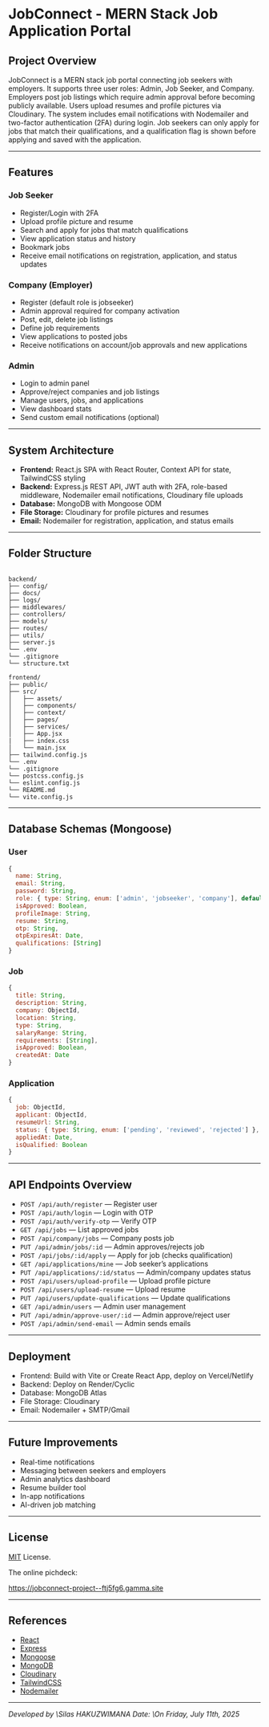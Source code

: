 # JobConnect - MERN Stack Job Application Portal

## Project Overview

JobConnect is a MERN stack job portal connecting job seekers with employers. It supports three user roles: Admin, Job Seeker, and Company. Employers post job listings which require admin approval before becoming publicly available. Users upload resumes and profile pictures via Cloudinary. The system includes email notifications with Nodemailer and two-factor authentication (2FA) during login. Job seekers can only apply for jobs that match their qualifications, and a qualification flag is shown before applying and saved with the application.

---

## Features

### Job Seeker

- Register/Login with 2FA
- Upload profile picture and resume
- Search and apply for jobs that match qualifications
- View application status and history
- Bookmark jobs
- Receive email notifications on registration, application, and status updates

### Company (Employer)

- Register (default role is jobseeker)
- Admin approval required for company activation
- Post, edit, delete job listings
- Define job requirements
- View applications to posted jobs
- Receive notifications on account/job approvals and new applications

### Admin

- Login to admin panel
- Approve/reject companies and job listings
- Manage users, jobs, and applications
- View dashboard stats
- Send custom email notifications (optional)

---

## System Architecture

- **Frontend:** React.js SPA with React Router, Context API for state, TailwindCSS styling
- **Backend:** Express.js REST API, JWT auth with 2FA, role-based middleware, Nodemailer email notifications, Cloudinary file uploads
- **Database:** MongoDB with Mongoose ODM
- **File Storage:** Cloudinary for profile pictures and resumes
- **Email:** Nodemailer for registration, application, and status emails

---

## Folder Structure

```

backend/
├── config/
├── docs/
├── logs/
├── middlewares/
├── controllers/
├── models/
├── routes/
├── utils/
├── server.js
└── .env
└── .gitignore
└── structure.txt

frontend/
├── public/
├── src/
│   ├── assets/
│   ├── components/
│   ├── context/
│   ├── pages/
│   ├── services/
│   ├── App.jsx
|   ├── index.css
│   └── main.jsx
├── tailwind.config.js
└── .env
└── .gitignore
└── postcss.config.js
└── eslint.config.js
└── README.md
└── vite.config.js

```

---

## Database Schemas (Mongoose)

### User

```js
{
  name: String,
  email: String,
  password: String,
  role: { type: String, enum: ['admin', 'jobseeker', 'company'], default: 'jobseeker' },
  isApproved: Boolean,
  profileImage: String,
  resume: String,
  otp: String,
  otpExpiresAt: Date,
  qualifications: [String]
}
```

### Job

```js
{
  title: String,
  description: String,
  company: ObjectId,
  location: String,
  type: String,
  salaryRange: String,
  requirements: [String],
  isApproved: Boolean,
  createdAt: Date
}
```

### Application

```js
{
  job: ObjectId,
  applicant: ObjectId,
  resumeUrl: String,
  status: { type: String, enum: ['pending', 'reviewed', 'rejected'] },
  appliedAt: Date,
  isQualified: Boolean
}
```

---

## API Endpoints Overview

* `POST /api/auth/register` — Register user
* `POST /api/auth/login` — Login with OTP
* `POST /api/auth/verify-otp` — Verify OTP
* `GET /api/jobs` — List approved jobs
* `POST /api/company/jobs` — Company posts job
* `PUT /api/admin/jobs/:id` — Admin approves/rejects job
* `POST /api/jobs/:id/apply` — Apply for job (checks qualification)
* `GET /api/applications/mine` — Job seeker’s applications
* `PUT /api/applications/:id/status` — Admin/company updates status
* `POST /api/users/upload-profile` — Upload profile picture
* `POST /api/users/upload-resume` — Upload resume
* `PUT /api/users/update-qualifications` — Update qualifications
* `GET /api/admin/users` — Admin user management
* `PUT /api/admin/approve-user/:id` — Admin approve/reject user
* `POST /api/admin/send-email` — Admin sends emails

---

## Deployment

* Frontend: Build with Vite or Create React App, deploy on Vercel/Netlify
* Backend: Deploy on Render/Cyclic
* Database: MongoDB Atlas
* File Storage: Cloudinary
* Email: Nodemailer + SMTP/Gmail

---

## Future Improvements

* Real-time notifications
* Messaging between seekers and employers
* Admin analytics dashboard
* Resume builder tool
* In-app notifications
* AI-driven job matching

---

## License

[MIT](LICENSE) License.

The online pichdeck: 

https://jobconnect-project--ftj5fg6.gamma.site

---

## References

* [React](https://reactjs.org)
* [Express](https://expressjs.com)
* [Mongoose](https://mongoosejs.com)
* [MongoDB](https://www.mongodb.com)
* [Cloudinary](https://cloudinary.com)
* [TailwindCSS](https://tailwindcss.com)
* [Nodemailer](https://nodemailer.com)

---

*Developed by \Silas HAKUZWIMANA*
*Date: \On Friday, July 11th, 2025*

```
